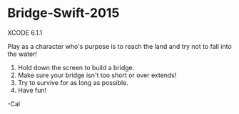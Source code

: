 # Bridge-Swift-2015
XCODE 6.1.1

Play as a character who's purpose is to reach the land and try not to fall into the water!

1. Hold down the screen to build a bridge.
2. Make sure your bridge isn't too short or over extends!
3. Try to survive for as long as possible.
4. Have fun!

-Cal
